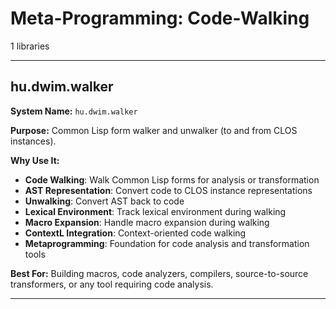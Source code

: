 # Meta-Programming: Code-Walking

1 libraries

---

## hu.dwim.walker

**System Name:** `hu.dwim.walker`

**Purpose:** Common Lisp form walker and unwalker (to and from CLOS instances).

**Why Use It:**
- **Code Walking**: Walk Common Lisp forms for analysis or transformation
- **AST Representation**: Convert code to CLOS instance representations
- **Unwalking**: Convert AST back to code
- **Lexical Environment**: Track lexical environment during walking
- **Macro Expansion**: Handle macro expansion during walking
- **ContextL Integration**: Context-oriented code walking
- **Metaprogramming**: Foundation for code analysis and transformation tools

**Best For:** Building macros, code analyzers, compilers, source-to-source transformers, or any tool requiring code analysis.

---


